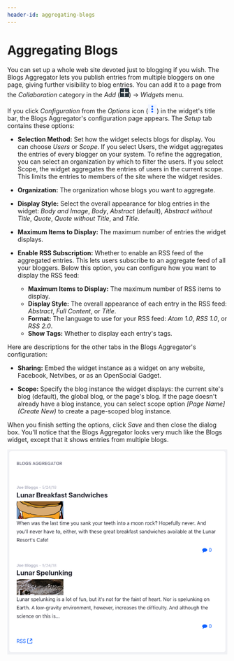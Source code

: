 ```yaml
---
header-id: aggregating-blogs
---
```


# Aggregating Blogs

You can set up a whole web site devoted just to blogging if you wish. The Blogs 
Aggregator lets you publish entries from multiple bloggers on one page, giving 
further visibility to blog entries. You can add it to a page from the 
*Collaboration* category in the *Add* 
(![Add](../../../../images/icon-add-app.png)) &rarr; *Widgets* menu. 

If you click *Configuration* from the *Options* icon
(![Options](../../../../images/icon-app-options.png)) in the widget's title bar, 
the Blogs Aggregator's configuration page appears. The *Setup* tab contains 
these options: 

-   **Selection Method:** Set how the widget selects blogs for display. You can 
    choose *Users* or *Scope*. If you select Users, the widget aggregates the 
    entries of every blogger on your system. To refine the aggregation, you can 
    select an organization by which to filter the users. If you select Scope, 
    the widget aggregates the entries of users in the current scope. This limits 
    the entries to members of the site where the widget resides.

-   **Organization:** The organization whose blogs you want to aggregate.

-   **Display Style:** Select the overall appearance for blog entries in the 
    widget: *Body and Image*, *Body*, *Abstract* (default), 
    *Abstract without Title*, *Quote*, *Quote without Title*, and *Title*. 

-   **Maximum Items to Display:** The maximum number of entries the widget 
    displays.

-   **Enable RSS Subscription:** Whether to enable an RSS feed of the aggregated 
    entries. This lets users subscribe to an aggregate feed of all your 
    bloggers. Below this option, you can configure how you want to display the 
    RSS feed:

    -   **Maximum Items to Display:** The maximum number of RSS items to 
        display.
    -   **Display Style:** The overall appearance of each entry in the RSS feed: 
        *Abstract*, *Full Content*, or *Title*.
    -   **Format:** The language to use for your RSS feed: *Atom 1.0*, 
        *RSS 1.0*, or *RSS 2.0*. 
    -   **Show Tags:** Whether to display each entry's tags. 

Here are descriptions for the other tabs in the Blogs Aggregator's 
configuration: 

-   **Sharing:** Embed the widget instance as a widget on any website, 
    Facebook, Netvibes, or as an OpenSocial Gadget. 

-   **Scope:** Specify the blog instance the widget displays: the current site's 
    blog (default), the global blog, or the page's blog. If the page doesn't
    already have a blog instance, you can select scope option *\[Page Name\]
    \(Create New\)* to create a page-scoped blog instance. 

When you finish setting the options, click *Save* and then close the dialog box. 
You'll notice that the Blogs Aggregator looks very much like the Blogs widget, 
except that it shows entries from multiple blogs. 

![Figure 1: The Blogs Aggregator lets you display blog entries authored by multiple authors from different sites.](../../../../images/blogs-aggregator.png)
